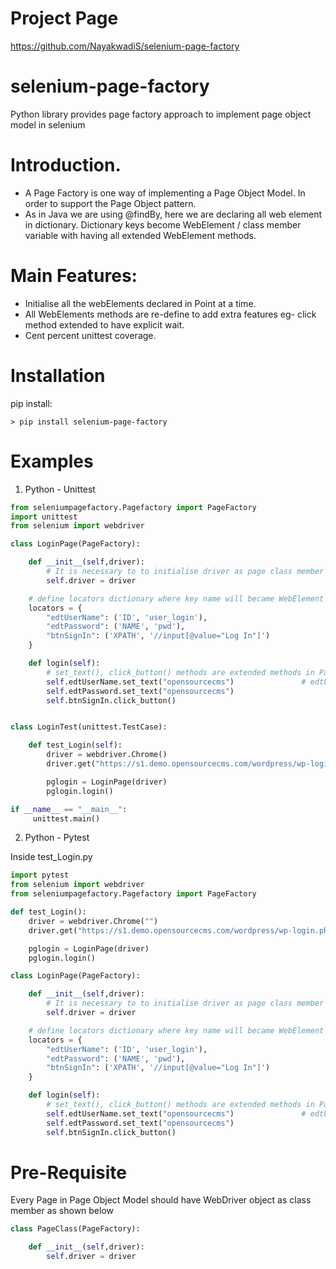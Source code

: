 Project Page
=============
https://github.com/NayakwadiS/selenium-page-factory

selenium-page-factory
=====================

Python library provides page factory approach to implement page object model in selenium

Introduction.
============

* A Page Factory is one way of implementing a Page Object Model. In order to support the Page Object pattern.
* As in Java we are using @findBy, here we are declaring all web element in dictionary.
Dictionary keys become WebElement / class member variable with having all extended WebElement methods.
  

Main Features:
=============

* Initialise all the webElements declared in Point at a time.
* All WebElements methods are re-define to add extra features eg- click method extended to have explicit wait.
* Cent percent unittest coverage.

Installation
=============
pip install:

```shell
> pip install selenium-page-factory
```

Examples
=============
1. Python - Unittest

```python
from seleniumpagefactory.Pagefactory import PageFactory
import unittest
from selenium import webdriver

class LoginPage(PageFactory):

    def __init__(self,driver):
        # It is necessary to to initialise driver as page class member to implement Page Factory
        self.driver = driver

    # define locators dictionary where key name will became WebElement using PageFactory
    locators = {
        "edtUserName": ('ID', 'user_login'),
        "edtPassword": ('NAME', 'pwd'),
        "btnSignIn": ('XPATH', '//input[@value="Log In"]')
    }

    def login(self):
        # set_text(), click_button() methods are extended methods in PageFactory
        self.edtUserName.set_text("opensourcecms")               # edtUserName become class variable using PageFactory
        self.edtPassword.set_text("opensourcecms")
        self.btnSignIn.click_button()


class LoginTest(unittest.TestCase):

    def test_Login(self):
        driver = webdriver.Chrome()
        driver.get("https://s1.demo.opensourcecms.com/wordpress/wp-login.php")

        pglogin = LoginPage(driver)
        pglogin.login()

if __name__ == "__main__":
     unittest.main()
```
2. Python - Pytest

Inside test_Login.py
```python
import pytest
from selenium import webdriver
from seleniumpagefactory.Pagefactory import PageFactory

def test_Login():
    driver = webdriver.Chrome("")
    driver.get("https://s1.demo.opensourcecms.com/wordpress/wp-login.php")

    pglogin = LoginPage(driver)
    pglogin.login()

class LoginPage(PageFactory):

    def __init__(self,driver):
        # It is necessary to to initialise driver as page class member to implement Page Factory
        self.driver = driver

    # define locators dictionary where key name will became WebElement using PageFactory
    locators = {
        "edtUserName": ('ID', 'user_login'),
        "edtPassword": ('NAME', 'pwd'),
        "btnSignIn": ('XPATH', '//input[@value="Log In"]')
    }

    def login(self):
        # set_text(), click_button() methods are extended methods in PageFactory
        self.edtUserName.set_text("opensourcecms")               # edtUserName become class variable using PageFactory
        self.edtPassword.set_text("opensourcecms")
        self.btnSignIn.click_button()
```

Pre-Requisite
=============
Every Page in Page Object Model should have WebDriver object as class member
as shown below

```python
class PageClass(PageFactory):

    def __init__(self,driver):
        self.driver = driver
```
